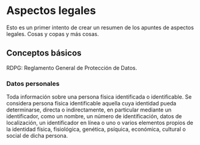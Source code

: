 # Aspectos legales

Esto es un primer intento de crear un resumen de los apuntes de aspectos
legales. Cosas y copas y más cosas.

## Conceptos básicos

RDPG: Reglamento General de Protección de Datos.

### Datos personales

Toda información sobre una persona física identificada o identificable.
Se considera persona física identificable aquella cuya identidad pueda determinarse, directa o indirectamente, en particular mediante un identificador, como un nombre, un número de identificación, datos de localización, un identificador en línea o uno o varios elementos propios de la identidad física, fisiológica, genética, psíquica, económica, cultural o social de dicha persona.
